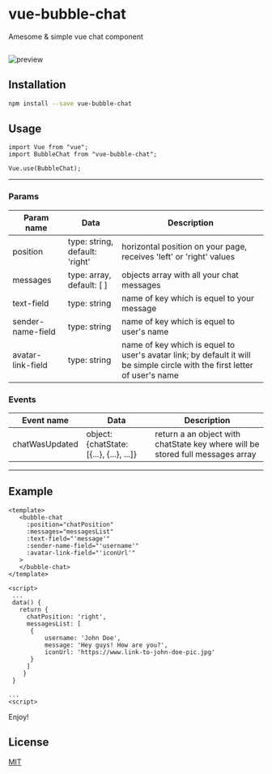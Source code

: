 # vue-bubble-chat

Amesome & simple vue chat component

<a href="https://https://github.com/vadymsem/vue-bubble-chat" target="\_parent" rel="nofollow">
  <img alt="" src="https://img.shields.io/github/stars/vadymsem/vue-bubble-chat.svg?style=social&amp;label=Star">
</a>

![preview](https://media.giphy.com/media/hrSR25LGrBp8lco4tO/giphy.gif)


## Installation

```bash
npm install --save vue-bubble-chat
```

## Usage

```vue
import Vue from "vue";
import BubbleChat from "vue-bubble-chat";

Vue.use(BubbleChat);
```

-----------------------------------------------------------------------
### Params

| Param name  | Data | Description |
| ------------- | ------------- |------------- |
| position  | type: string, default: 'right'  | horizontal position on your page, receives 'left' or 'right' values  |
| messages  | type: array, default: [ ] | objects array with all your chat messages  |
| text-field  | type: string  | name of key which is equel to your message  |
| sender-name-field  |  type: string  | name of key which is equel to user's name  |
| avatar-link-field  | type: string  | name of key which is equel to user's avatar link; by default it will be simple circle with the first letter of user's name  |

### Events

| Event name  | Data | Description
| ------------- | ------------- |------------- |
| chatWasUpdated  | object:  {chatState: [{...}, {...}, ...]}  |  return a an object with chatState key where will be stored full messages array

-----------------------------------------------------------------------

## Example
```vue
<template>
   <bubble-chat
     :position="chatPosition"
     :messages="messagesList"
     :text-field="'message'"
     :sender-name-field="'username'"
     :avatar-link-field="'iconUrl'"
   >
   </bubble-chat>
</template>

<script>
 ...
 data() {
   return {
     chatPosition: 'right',
     messagesList: [
      {
          username: 'John Doe',
          message: 'Hey guys! How are you?',
          iconUrl: 'https://www.link-to-john-doe-pic.jpg'
      }
     ]
    }
 }

...
<script>
```

Enjoy!

## License
[MIT](https://choosealicense.com/licenses/mit/)